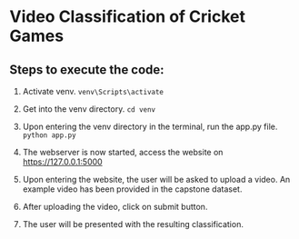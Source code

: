 # Video Classification of Cricket Games

## Steps to execute the code:
1. Activate venv.
	`venv\Scripts\activate`
2. Get into the venv directory.
	`cd venv`
3. Upon entering the venv directory in the terminal, run the app.py file.
	`python app.py`
4. The webserver is now started, access the website on https://127.0.0.1:5000

5. Upon entering the website, the user will be asked to upload a video. An example video has been provided in the capstone dataset.

6. After uploading the video, click on submit button.

7. The user will be presented with the resulting classification. 
